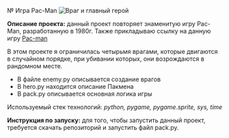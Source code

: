 № Игра Pac-Man
![Враг и главный герой](https://w.fornun.com/fetch/d9/d9eca4567d2ee1eb98013a293cd64ab6.jpeg)

**Описание проекта:** данный проект повторяет знаменитую игру Pac-Man, разработанную в 1980г.
Также прикладываю ссылку на данную игру [Pac-man](https://www.pacman.com/en/)

В этом проекте я ограничилась четырьмя врагами, которые двигаются в случайном порядке, при убивании которых, они возрождаются в 
рандомном месте.
* В файле enemy.py описывается создание врагов
* В hero.py находится описание Пакмена
* В pack.py описывается основная логика игры

Используемый стек технологий: *python, pygame, pygame.sprite, sys, time*

**Инструкция по запуску:** для того, чтобы запустить данный проект, требуется скачать репозиторий и запустить файл pack.py.
